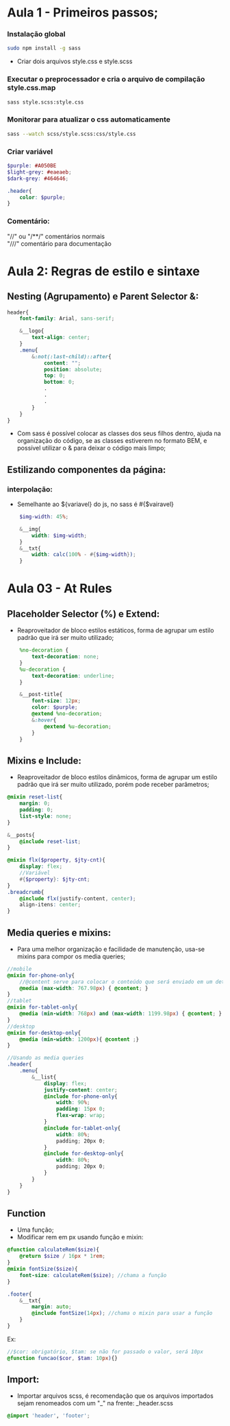 # Aula 1 - Primeiros passos;
### Instalação global 
```bash
sudo npm install -g sass
```
- Criar dois arquivos style.css e style.scss

### Executar o preprocessador e cria o arquivo de compilação **style.css.map**
```bash
sass style.scss:style.css
```

### Monitorar para atualizar o css automaticamente
```bash
sass --watch scss/style.scss:css/style.css
```

### Criar variável
```scss
$purple: #A050BE
$light-grey: #eaeaeb;
$dark-grey: #464646;

.header{
	color: $purple;
}
```

### Comentário:
"//" ou "/**/" comentários normais  
"///" comentário para documentação

# Aula 2: Regras de estilo e sintaxe  
## Nesting (Agrupamento) e Parent Selector &: 
```scss
header{
	font-family: Arial, sans-serif;

	&__logo{
		text-align: center;
	}
	.menu{
		&:not(:last-child)::after{
			content: "";
			position: absolute;
			top: 0;
			bottom: 0;
			.
			.
			.
		}
	}
}
```
- Com sass é possível colocar as classes dos seus filhos dentro, ajuda na organização do código, se as classes estiverem no formato BEM, e possível utilizar o & para deixar o código mais limpo;  

## Estilizando componentes da página:  
### interpolação:  
- Semelhante ao ${variavel} do js, no sass é #{$vairavel}
```scss
	$img-width: 45%;

	&__img{
		width: $img-width;
	}
	&__txt{
		width: calc(100% - #{$img-width});
	}
```
# Aula 03 - At Rules
## Placeholder Selector (%) e Extend:  
- Reaproveitador de bloco estilos estáticos, forma de agrupar um estilo padrão que irá ser muito utilizado;  

```scss
	%no-decoration {
		text-decoration: none;
	}
	%u-decoration {	
		text-decoration: underline;
	}

	&__post-title{
		font-size: 12px;
		color: $purple;
		@extend %no-decoration;
		&:hover{
			@extend %u-decoration;
		}
	}
```
## Mixins e Include:  
- Reaproveitador de bloco estilos dinâmicos, forma de agrupar um estilo padrão que irá ser muito utilizado, porém pode receber parâmetros;  
```scss
@mixin reset-list{
	margin: 0;
	padding: 0;
	list-style: none;
}

&__posts{
	@include reset-list;
}

@mixin flx($property, $jty-cnt){
	display: flex;
	//Variável
	#{$property}: $jty-cnt;
}
.breadcrumb{
	@include flx(justify-content, center);
	align-itens: center;
}
```
## Media queries e mixins:  
- Para uma melhor organização e facilidade de manutenção, usa-se mixins para compor os media queries;  
```scss
//mobile
@mixin for-phone-only{
	//@content serve para colocar o conteúdo que será enviado em um determinado lugar;
	@media (max-width: 767.98px) { @content; }
}
//tablet
@mixin for-tablet-only{
	@media (min-width: 768px) and (max-width: 1199.98px) { @content; }
}
//desktop
@mixin for-desktop-only{
	@media (min-width: 1200px){ @content ;}
}

//Usando as media queries
.header{
	.menu{
		&__list{
			display: flex;
			justify-content: center;
			@include for-phone-only{
				width: 90%;
				padding: 15px 0; 
				flex-wrap: wrap;
			}
			@include for-tablet-only{
				width: 80%;
				padding; 20px 0;
			}
			@include for-desktop-only{
				width: 80%;
				padding; 20px 0;				
			}
		}
	}
}
```
## Function  
- Uma função;  
- Modificar rem em px usando função e mixin:  
```scss
@function calculateRem($size){
	@return $size / 16px * 1rem;
}
@mixin fontSize($size){
	font-size: calculateRem($size); //chama a função
}

.footer{
	&__txt{
		margin: auto;
		@include fontSize(14px); //chama o mixin para usar a função
	}
}
```
Ex:
```scss
//$cor: obrigatório, $tam: se não for passado o valor, será 10px
@function funcao($cor, $tam: 10px){}
```
## Import:  
- Importar arquivos scss, é recomendação que os arquivos importados sejam renomeados com um "_" na frente: _header.scss  
```scss
@import 'header', 'footer';
```